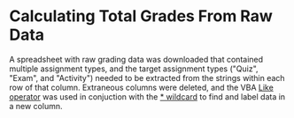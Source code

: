 # Calculating Total Grades From Raw Data

A spreadsheet with raw grading data was downloaded that contained multiple assignment types, and the target assignment types ("Quiz", "Exam", and "Activity") needed to be extracted from the strings within each row of that column. Extraneous columns were deleted, and the VBA [Like operator](https://learn.microsoft.com/en-us/dotnet/visual-basic/language-reference/operators/like-operator) was used in conjuction with the [* wildcard](https://learn.microsoft.com/en-us/office/vba/language/reference/user-interface-help/wildcard-characters-used-in-string-comparisons) to find and label data in a new column. 
